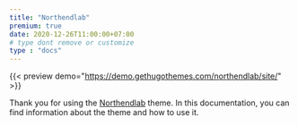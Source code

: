 ```yaml
---
title: "Northendlab"
premium: true
date: 2020-12-26T11:00:00+07:00
# type dont remove or customize
type : "docs"
---
```


{{< preview demo="https://demo.gethugothemes.com/northendlab/site/" >}}

Thank you for using the [Northendlab](https://gethugothemes.com/products/northendlab/) theme. In this documentation, you can find information about the theme and how to use it.
